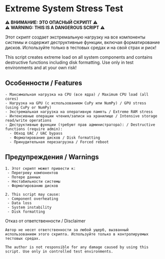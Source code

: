 # Extreme System Stress Test

⚠️ **ВНИМАНИЕ: ЭТО ОПАСНЫЙ СКРИПТ** ⚠️  
⚠️ **WARNING: THIS IS A DANGEROUS SCRIPT** ⚠️  

Этот скрипт создает экстремальную нагрузку на все компоненты системы и содержит деструктивные функции, включая форматирование дисков. Используйте только в тестовых средах и на свой страх и риск!

This script creates extreme load on all system components and contains destructive functions including disk formatting. Use only in test environments and at your own risk!

## Особенности / Features
```
- Максимальная нагрузка на CPU (все ядра) / Maximum CPU load (all cores)
- Нагрузка на GPU (с использованием CuPy или NumPy) / GPU stress (using CuPy or NumPy)
- Экстремальная нагрузка на оперативную память / Extreme RAM stress
- Интенсивные операции чтения/записи на хранилище / Intensive storage read/write operations
- Деструктивные функции (требуют прав администратора): / Destructive functions (require admin):
  - Обход UAC / UAC bypass
  - Форматирование дисков / Disk formatting
  - Принудительная перезагрузка / Forced reboot
```
## Предупреждения / Warnings
```
1. Этот скрипт может привести к:
 - Перегреву компонентов
 - Потере данных
 - Нестабильности системы
 - Форматированию дисков

2. This script may cause:
 - Component overheating
 - Data loss
 - System instability
 - Disk formatting
```
Отказ от ответственности / Disclaimer
```
Автор не несет ответственности за любой ущерб, вызванный использованием этого скрипта. Используйте только в контролируемых тестовых средах.

The author is not responsible for any damage caused by using this script. Use only in controlled test environments.
```
